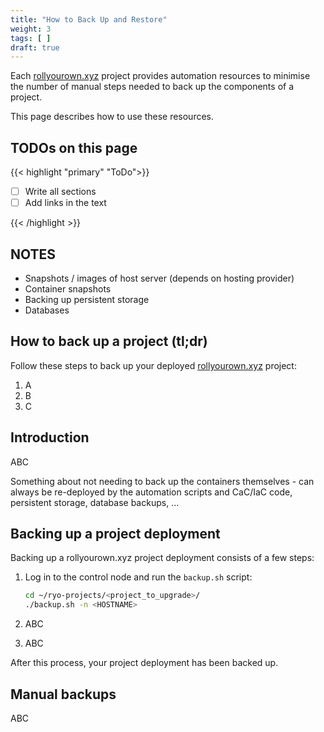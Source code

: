```yaml
---
title: "How to Back Up and Restore"
weight: 3
tags: [ ]
draft: true
---
```


Each [rollyourown.xyz](https://rollyourown.xyz) project provides automation resources to minimise the number of manual steps needed to back up the components of a project.

This page describes how to use these resources.

<!--more-->

## TODOs on this page

{{< highlight "primary" "ToDo">}}

- [ ] Write all sections
- [ ] Add links in the text

{{< /highlight >}}

## NOTES

- Snapshots / images of host server (depends on hosting provider)
- Container snapshots
- Backing up persistent storage
- Databases

## How to back up a project (tl;dr)

Follow these steps to back up your deployed [rollyourown.xyz](https://rollyourown.xyz) project:

1. A
2. B
3. C

## Introduction

ABC

Something about not needing to back up the containers themselves - can always be re-deployed by the automation scripts and CaC/IaC code, persistent storage, database backups, ...

## Backing up a project deployment

Backing up a rollyourown.xyz project deployment consists of a few steps:

1. Log in to the control node and run the `backup.sh` script:

    ```bash
    cd ~/ryo-projects/<project_to_upgrade>/
    ./backup.sh -n <HOSTNAME>
    ```

2. ABC

3. ABC

After this process, your project deployment has been backed up.

## Manual backups

ABC
